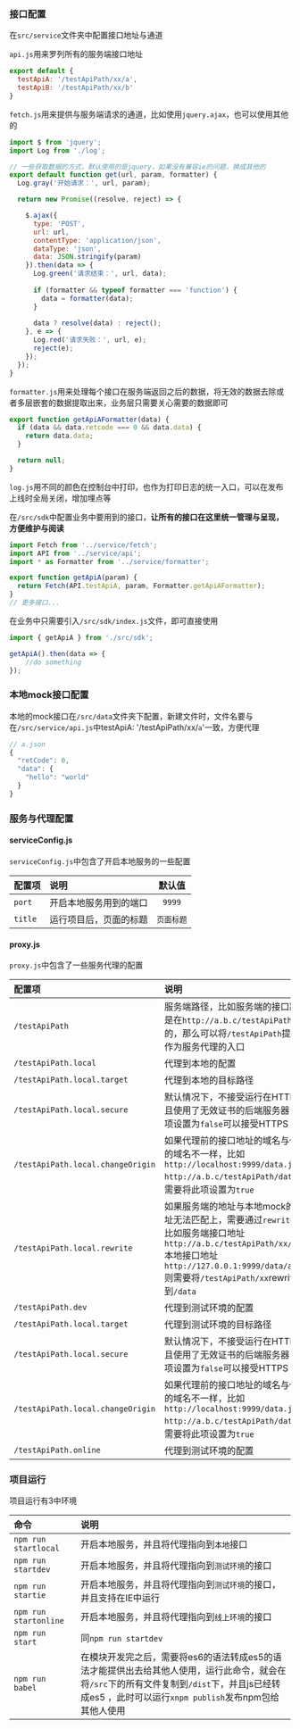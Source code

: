 


### 接口配置
在`src/service`文件夹中配置接口地址与通道

`api.js`用来罗列所有的服务端接口地址

```js
export default {
  testApiA: '/testApiPath/xx/a',
  testApiB: '/testApiPath/xx/b'
}
```

`fetch.js`用来提供与服务端请求的通道，比如使用`jquery.ajax`，也可以使用其他的
```js  
import $ from 'jquery';
import Log from './log';

// 一些获取数据的方式，默认使用的是jquery，如果没有兼容ie的问题，换成其他的
export default function get(url, param, formatter) {
  Log.gray('开始请求：', url, param);

  return new Promise((resolve, reject) => {

    $.ajax({
      type: 'POST',
      url: url,
      contentType: 'application/json',
      dataType: 'json',
      data: JSON.stringify(param)
    }).then(data => {
      Log.green('请求结束：', url, data);
  
      if (formatter && typeof formatter === 'function') {
        data = formatter(data);
      }
  
      data ? resolve(data) : reject();
    }, e => {
      Log.red('请求失败：', url, e);
      reject(e);
    });
  });
}
```

`formatter.js`用来处理每个接口在服务端返回之后的数据，将无效的数据去除或者多层嵌套的数据提取出来，业务层只需要关心需要的数据即可
```js 
export function getApiAFormatter(data) {
  if (data && data.retcode === 0 && data.data) {
    return data.data;
  }

  return null;
}
```

`log.js`用不同的颜色在控制台中打印，也作为打印日志的统一入口，可以在发布上线时全局关闭，增加埋点等



在`/src/sdk`中配置业务中要用到的接口，**让所有的接口在这里统一管理与呈现，方便维护与阅读**

```js 
import Fetch from '../service/fetch';
import API from '../service/api';
import * as Formatter from '../service/formatter';

export function getApiA(param) {
  return Fetch(API.testApiA, param, Formatter.getApiAFormatter);
}
// 更多接口...
```

在业务中只需要引入`/src/sdk/index.js`文件，即可直接使用
```js
import { getApiA } from './src/sdk';

getApiA().then(data => {
	//do something
});
```

### 本地mock接口配置
本地的mock接口在`/src/data`文件夹下配置，新建文件时，文件名要与在`/src/service/api.js`中testApiA: '/testApiPath/xx/`a`'一致，方便代理
```js
// a.json
{
  "retCode": 0,
  "data": {
	"hello": "world"
  }
}
```

### 服务与代理配置

#### serviceConfig.js
`serviceConfig.js`中包含了开启本地服务的一些配置

| 配置项      |     说明 |   默认值   |
| :-------- | :--------| :------: |
| `port`    |   开启本地服务用到的端口 |  `9999`  |
| `title`    |  运行项目后，页面的标题 |  `页面标题`  |


#### proxy.js
`proxy.js`中包含了一些服务代理的配置

| 配置项      |     说明 |   默认值   |
| :-------- | :--------| :------: |
|  `/testApiPath`    |   服务端路径，比如服务端的接口路径都是在`http://a.b.c/testApiPath`下面的，那么可以将`/testApiPath`提取出来作为服务代理的入口 |    |
| `/testApiPath.local`    |  代理到本地的配置 |   |
| `/testApiPath.local.target`    |  代理到本地的目标路径 |   `http://127.0.0.1:${port}` |
| `/testApiPath.local.secure`    |  默认情况下，不接受运行在HTTPS上，且使用了无效证书的后端服务器，将此项设置为`false`可以接受HTTPS |  `false`  |
| `/testApiPath.local.changeOrigin`    |  如果代理前的接口地址的域名与代理后的域名不一样，比如`http://localhost:9999/data.json => http://a.b.c/testApiPath/data` ，则需要将此项设置为`true`|   `true` |
| `/testApiPath.local.rewrite`    |  如果服务端的地址与本地mock的接口地址无法匹配上，需要通过`rewrite`来配置<br>比如服务端接口地址`http://a.b.c/testApiPath/xx/abc`<br>本地接口地址`http://127.0.0.1:9999/data/abc.json` <br> 则需要将`/testApiPath/xx`rewrite到`/data`|   `'/testApiPath/xx': '/data'` |
| `/testApiPath.dev`    |  代理到测试环境的配置 |   |
| `/testApiPath.local.target`    |  代理到测试环境的目标路径 |  |
| `/testApiPath.local.secure`    |  默认情况下，不接受运行在HTTPS上，且使用了无效证书的后端服务器，将此项设置为`false`可以接受HTTPS |  `false`  |
| `/testApiPath.local.changeOrigin`    |  如果代理前的接口地址的域名与代理后的域名不一样，比如`http://localhost:9999/data.json => http://a.b.c/testApiPath/data` ，则需要将此项设置为`true`|   `true` |
| `/testApiPath.online`    |  代理到测试环境的配置 |   |


### 项目运行

项目运行有3中环境

| 命令      |     说明 |  
| :-------- | :--------| 
| `npm run startlocal`    |   开启本地服务，并且将代理指向到`本地`接口 |
| `npm run startdev`    |   开启本地服务，并且将代理指向到`测试环境`的接口 |
| `npm run startie`    |   开启本地服务，并且将代理指向到`测试环境`的接口，并且支持在IE中运行 |
| `npm run startonline`    |   开启本地服务，并且将代理指向到`线上环境`的接口 |
| `npm run start`    |   同`npm run startdev` |
| `npm run babel`    |   在模块开发完之后，需要将es6的语法转成es5的语法才能提供出去给其他人使用，运行此命令，就会在将`/src`下的所有文件复制到`/dist`下，并且js已经转成es5  ，此时可以运行`xnpm publish`发布npm包给其他人使用|
